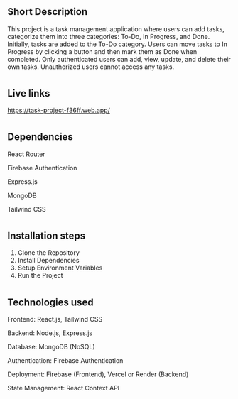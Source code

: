 #  <h2>Short Description</h2>
This project is a task management application where users can add tasks, categorize them into three categories: To-Do, In Progress, and Done. Initially, tasks are added to the To-Do category. Users can move tasks to In Progress by clicking a button and then mark them as Done when completed. Only authenticated users can add, view, update, and delete their own tasks. Unauthorized users cannot access any tasks.

#  <h2> Live links </h2>
https://task-project-f36ff.web.app/
#  <h2> Dependencies </h2>

React Router

Firebase Authentication

Express.js

MongoDB

Tailwind CSS


#  <h2>Installation steps </h2>
1. Clone the Repository 
2. Install Dependencies
3. Setup Environment Variables
4. Run the Project
#  <h2> Technologies used</h2>
Frontend: React.js, Tailwind CSS

Backend: Node.js, Express.js

Database: MongoDB (NoSQL)

Authentication: Firebase Authentication

Deployment:  Firebase (Frontend), Vercel or Render (Backend)

State Management: React Context API 
